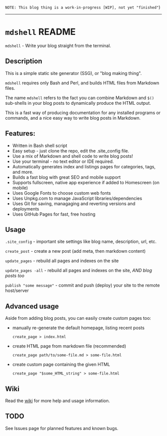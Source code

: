 `NOTE: This blog thing is a work-in-progress [WIP], not yet "finished"`)

---

# `mdshell` README

`mdshell` - Write your blog straight from the terminal.

## Description

This is a simple static site generator (SSG), or "blog making thing".

`mdshell` requires only Bash and Perl, and builds HTML files from Markdown files.

The name `mdshell` refers to the fact you can combine Markdown and `$()` sub-shells in your blog posts to dynamically produce the HTML output.

This is a fast way of producing documentation for any installed programs or commands, and a nice easy way to write blog posts in Markdown.

## Features:

- Written in Bash shell script
- Easy setup - just clone the repo, edit the .site_config file.
- Use a mix of Markdown and shell code to write blog posts!
- Use your terminal - no text editor or IDE required.
- Automatically generates index and listings pages for categories, tags, and more.
- Builds a fast blog with great SEO and mobile support
- Supports fullscreen, native app experience if added to Homescreen (on mobile)
- Uses Google Fonts to choose custom web fonts
- Uses Unpkg.com to manage JavaScript libraries/dependencies
- Uses Git for saving, managaging and reverting versions and deployments
- Uses GitHub Pages for fast, free hosting

## Usage

`.site_config` - important site settings like blog name, description, url, etc.

`create_post` - create a new post (add meta, then markdown content)

`update_pages` - rebuild all pages and indexes on the site

`update_pages -all` - rebuild all pages and indexes on the site, _AND blog posts too_

`publish "some message"` - commit and push (deploy) your site to the remote host/server

## Advanced usage

Aside from adding blog posts, you can easily create custom pages too:

- manually re-generate the default homepage, listing recent posts

  `create_page > index.html`

- create HTML page from markdown file (recommended)

  `create_page path/to/some-file.md > some-file.html`

- create custom page containing the given HTML

  `create_page "$some_HTML_string" > some-file.html`

## Wiki

Read the [wiki](https://github.com/sc0ttj/mdsh/wiki) for more help and usage information.

## TODO

See Issues page for planned features and known bugs.
